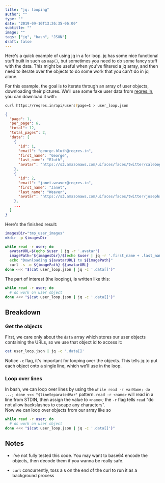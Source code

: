 ```yaml
---
title: "jq: looping"
author: ""
type: ""
date: "2019-09-16T13:26:35-06:00"
subtitle: ""
image: ""
tags: ["jq", "bash", "JSON"]
draft: false
---
```


Here's a quick example of using jq in a for loop. jq has some nice functional stuff built in such as `map()`, but sometimes you need to do some fancy stuff with the data. <!--more--> This might be useful when you've filtered a jq array, and then need to iterate over the objects to do some work that you can't do in jq alone.

For this example, the goal is to iterate through an array of user objects, downloading their pictures. We'll use some fake user data from [reqres.in](https://reqres.in/), you can download it with:
```bash
curl https://reqres.in/api/users?page=1 > user_loop.json
```
```JSON
{
  "page": 1,
  "per_page": 6,
  "total": 12,
  "total_pages": 2,
  "data": [
    {
      "id": 1,
      "email": "george.bluth@reqres.in",
      "first_name": "George",
      "last_name": "Bluth",
      "avatar": "https://s3.amazonaws.com/uifaces/faces/twitter/calebogden/128.jpg"
    },
    {
      "id": 2,
      "email": "janet.weaver@reqres.in",
      "first_name": "Janet",
      "last_name": "Weaver",
      "avatar": "https://s3.amazonaws.com/uifaces/faces/twitter/josephstein/128.jpg"
    },
    ...
  ]
}
```

Here's the finished result:
```bash
imagesDir="tmp_user_images"
mkdir -p $imagesDir

while read -r user; do
  avatarURL=$(echo $user | jq -r '.avatar')
  imagePath="${imagesDir}/$(echo $user | jq -r '.first_name + .last_name').jpg"
  echo "Downloading ${avatarURL} to ${imagePath}"
  curl -s -o ${imagePath} ${avatarURL}
done <<< "$(cat user_loop.json | jq -c '.data[]')"
```
The part of interest (the looping), is written like this:
```bash
while read -r user; do
  # do work on user object
done <<< "$(cat user_loop.json | jq -c '.data[]')"
```

## Breakdown
### Get the objects
First, we care only about the `data` array which stores our user objects containing the URLs, so we use that object id to access it:
```bash
cat user_loop.json | jq -c '.data[]'
```
Notice `-c` flag, it's important for looping over the objects. This tells jq to put each object onto a single line, which we'll use in the loop.

### Loop over lines
In bash, we can loop over lines by using the `while read -r varName; do ...; done <<< "$lineSeparatedVar"` pattern. `read -r <name>` will read in a line from STDIN, then assign the value to `<name>`; the `-r` flag tells `read` "do not allow backslashes to escape any characters".  
Now we can loop over objects from our array like so
```bash
while read -r user; do
  # do work on user object
done <<< "$(cat user_loop.json | jq -c '.data[]')"
```

## Notes
- I've not fully tested this code. You may want to base64 encode the objects, then decode them if you wanna be really safe.

- `curl` concurrently, toss a `&` on the end of the curl to run it as a background process